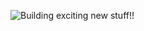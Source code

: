 ![Building exciting new stuff!!](https://media.giphy.com/media/v1.Y2lkPTc5MGI3NjExMHQ0bDFmaGg3Mm53amFiaGozOHM4YXYxdDNwZTVveWlua3V6c3QwOSZlcD12MV9pbnRlcm5hbF9naWZfYnlfaWQmY3Q9Zw/dLmEzHozhc9WbTkwPa/giphy.gif)
